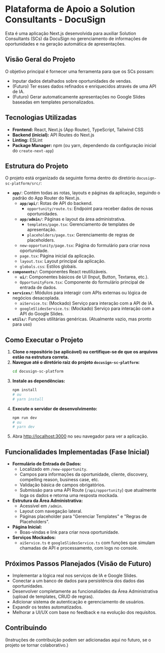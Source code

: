 # Plataforma de Apoio a Solution Consultants - DocuSign

Esta é uma aplicação Next.js desenvolvida para auxiliar Solution Consultants (SCs) da DocuSign no gerenciamento de informações de oportunidades e na geração automática de apresentações.

## Visão Geral do Projeto

O objetivo principal é fornecer uma ferramenta para que os SCs possam:
- Inputar dados detalhados sobre oportunidades de vendas.
- (Futuro) Ter esses dados refinados e enriquecidos através de uma API de IA.
- (Futuro) Gerar automaticamente apresentações no Google Slides baseadas em templates personalizados.

## Tecnologias Utilizadas

- **Frontend:** React, Next.js (App Router), TypeScript, Tailwind CSS
- **Backend (inicial):** API Routes do Next.js
- **Linting:** ESLint
- **Package Manager:** npm (ou yarn, dependendo da configuração inicial do `create-next-app`)

## Estrutura do Projeto

O projeto está organizado da seguinte forma dentro do diretório `docusign-sc-platform/src/`:

- **`app/`**: Contém todas as rotas, layouts e páginas da aplicação, seguindo o padrão do App Router do Next.js.
  - **`app/api/`**: Rotas de API do backend.
    - `opportunity/route.ts`: Endpoint para receber dados de novas oportunidades.
  - **`app/admin/`**: Páginas e layout da área administrativa.
    - `templates/page.tsx`: Gerenciamento de templates de apresentação.
    - `placeholders/page.tsx`: Gerenciamento de regras de placeholders.
  - `new-opportunity/page.tsx`: Página do formulário para criar nova oportunidade.
  - `page.tsx`: Página inicial da aplicação.
  - `layout.tsx`: Layout principal da aplicação.
  - `globals.css`: Estilos globais.
- **`components/`**: Componentes React reutilizáveis.
  - **`ui/`**: Componentes básicos de UI (Input, Button, Textarea, etc.).
  - `OpportunityForm.tsx`: Componente do formulário principal de entrada de dados.
- **`services/`**: Módulos para interagir com APIs externas ou lógica de negócios desacoplada.
  - `aiService.ts`: (Mockado) Serviço para interação com a API de IA.
  - `googleSlidesService.ts`: (Mockado) Serviço para interação com a API do Google Slides.
- **`utils/`**: Funções utilitárias genéricas. (Atualmente vazio, mas pronto para uso)

## Como Executar o Projeto

1.  **Clone o repositório (se aplicável) ou certifique-se de que os arquivos estão na estrutura correta.**
2.  **Navegue até o diretório raiz do projeto `docusign-sc-platform`:**
    ```bash
    cd docusign-sc-platform
    ```
3.  **Instale as dependências:**
    ```bash
    npm install
    # ou
    # yarn install
    ```
4.  **Execute o servidor de desenvolvimento:**
    ```bash
    npm run dev
    # ou
    # yarn dev
    ```
5.  Abra [http://localhost:3000](http://localhost:3000) no seu navegador para ver a aplicação.

## Funcionalidades Implementadas (Fase Inicial)

- **Formulário de Entrada de Dados:**
  - Localizado em `/new-opportunity`.
  - Campos para informações da oportunidade, cliente, discovery, compelling reason, business case, etc.
  - Validação básica de campos obrigatórios.
  - Submissão para uma API Route (`/api/opportunity`) que atualmente loga os dados e retorna uma resposta mockada.
- **Estrutura da Área Administrativa:**
  - Acessível em `/admin`.
  - Layout com navegação lateral.
  - Páginas placeholder para "Gerenciar Templates" e "Regras de Placeholders".
- **Página Inicial:**
  - Boas-vindas e link para criar nova oportunidade.
- **Serviços Mockados:**
  - `aiService.ts` e `googleSlidesService.ts` com funções que simulam chamadas de API e processamento, com logs no console.

## Próximos Passos Planejados (Visão de Futuro)

- Implementar a lógica real nos serviços de IA e Google Slides.
- Conectar a um banco de dados para persistência dos dados das oportunidades.
- Desenvolver completamente as funcionalidades da Área Administrativa (upload de templates, CRUD de regras).
- Adicionar sistema de autenticação e gerenciamento de usuários.
- Expandir os testes automatizados.
- Melhorar a UI/UX com base no feedback e na evolução dos requisitos.

## Contribuindo

(Instruções de contribuição podem ser adicionadas aqui no futuro, se o projeto se tornar colaborativo.)
